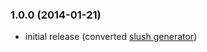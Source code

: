 ### 1.0.0 (2014-01-21)

* initial release (converted [slush generator](https://github.com/xvik/slush-lib-java))
